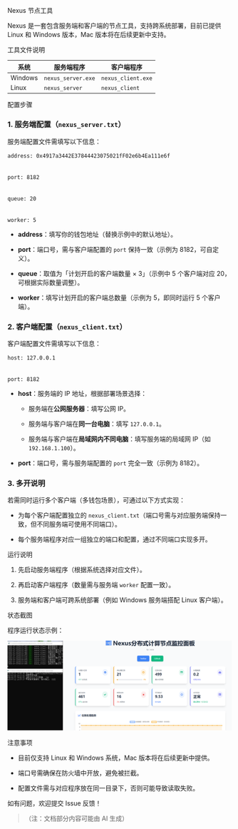 Nexus 节点工具



Nexus 是一套包含服务端和客户端的节点工具，支持跨系统部署，目前已提供 Linux 和 Windows 版本，Mac 版本将在后续更新中支持。


工具文件说明





| 系统&#xA;      | 服务端程序&#xA;         | 客户端程序&#xA;         |
| ------------ | ------------------ | ------------------ |
| Windows&#xA; | `nexus_server.exe` | `nexus_client.exe` |
| Linux&#xA;   | `nexus_server`     | `nexus_client`     |

配置步骤



### 1. 服务端配置（`nexus_server.txt`）&#xA;

服务端配置文件需填写以下信息：




```
address: 0x4917a3442E37844423075021fF02e6b4Ea111e6f


port: 8182


queue: 20


worker: 5
```



*   **address**：填写你的钱包地址（替换示例中的默认地址）。


*   **port**：端口号，需与客户端配置的 `port` 保持一致（示例为 8182，可自定义）。


*   **queue**：取值为「计划开启的客户端数量 × 3」（示例中 5 个客户端对应 20，可根据实际数量调整）。


*   **worker**：填写计划开启的客户端总数量（示例为 5，即同时运行 5 个客户端）。


### 2. 客户端配置（`nexus_client.txt`）&#xA;

客户端配置文件需填写以下信息：




```
host: 127.0.0.1


port: 8182
```



*   **host**：服务端的 IP 地址，根据部署场景选择：



    *   服务端在**公网服务器**：填写公网 IP。


    *   服务端与客户端在**同一台电脑**：填写 `127.0.0.1`。


    *   服务端与客户端在**局域网内不同电脑**：填写服务端的局域网 IP（如 `192.168.1.100`）。


*   **port**：端口号，需与服务端配置的 `port` 完全一致（示例为 8182）。


### 3. 多开说明&#xA;

若需同时运行多个客户端（多钱包场景），可通过以下方式实现：




*   为每个客户端配置独立的 `nexus_client.txt`（端口号需与对应服务端保持一致，但不同服务端可使用不同端口）。


*   每个服务端程序对应一组独立的端口和配置，通过不同端口实现多开。


运行说明





1.  先启动服务端程序（根据系统选择对应文件）。


2.  再启动客户端程序（数量需与服务端 `worker` 配置一致）。


3.  服务端和客户端可跨系统部署（例如 Windows 服务端搭配 Linux 客户端）。


状态截图



程序运行状态示例：




![程序状态截图](status.png)

注意事项





*   目前仅支持 Linux 和 Windows 系统，Mac 版本将在后续更新中提供。


*   端口号需确保在防火墙中开放，避免被拦截。


*   配置文件需与对应程序放在同一目录下，否则可能导致读取失败。


如有问题，欢迎提交 Issue 反馈！


> （注：文档部分内容可能由 AI 生成）
>